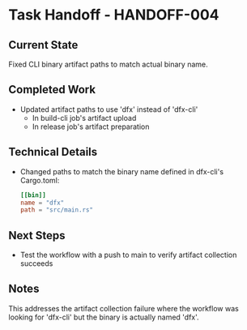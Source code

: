 # Task Handoff - HANDOFF-004

## Current State

Fixed CLI binary artifact paths to match actual binary name.

## Completed Work

- Updated artifact paths to use 'dfx' instead of 'dfx-cli'
  - In build-cli job's artifact upload
  - In release job's artifact preparation

## Technical Details

- Changed paths to match the binary name defined in dfx-cli's Cargo.toml:
  ```toml
  [[bin]]
  name = "dfx"
  path = "src/main.rs"
  ```

## Next Steps

- Test the workflow with a push to main to verify artifact collection succeeds

## Notes

This addresses the artifact collection failure where the workflow was looking for 'dfx-cli' but the binary is actually named 'dfx'.
